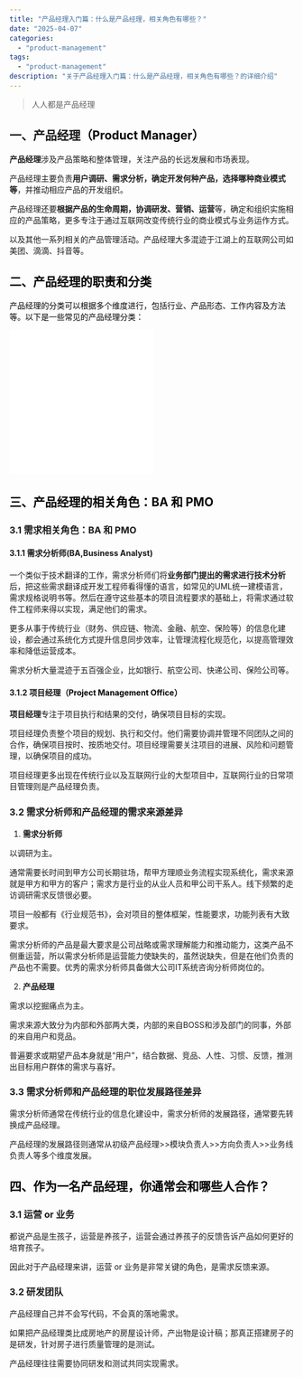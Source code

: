 ```yaml
---
title: "产品经理入门篇：什么是产品经理，相关角色有哪些？"
date: "2025-04-07"
categories: 
  - "product-management"
tags:
  - "product-management"
description: "关于产品经理入门篇：什么是产品经理，相关角色有哪些？的详细介绍"
---
```


> 人人都是产品经理
>

## 一、产品经理<font style="color:rgb(6, 6, 7);">（Product Manager）</font>
**产品经理**涉及产品策略和整体管理，关注产品的长远发展和市场表现。

产品经理主要负责**用户调研、需求分析，确定开发何种产品，选择哪种商业模式等**，并推动相应产品的开发组织。

产品经理还要**根据产品的生命周期，协调研发、营销、运营**等，确定和组织实施相应的产品策略，更多专注于通过互联网改变传统行业的商业模式与业务运作方式。

以及其他一系列相关的产品管理活动。产品经理大多混迹于江湖上的互联网公司如美团、滴滴、抖音等。

<font style="color:rgb(6, 6, 7);"></font>

## <font style="color:rgb(6, 6, 7);">二、产品经理的职责和分类</font>
<font style="color:rgb(6, 6, 7);">产品经理的分类可以根据多个维度进行，包括行业、产品形态、工作内容及方法等。以下是一些常见的产品经理分类：</font>

![占位图](/assets/images/product-management/2025-04-07-产品经理入门篇：什么是产品经理，相关角色有哪些？/placeholder.png)



## <font style="color:rgb(6, 6, 7);">三、产品经理的相关角色：BA 和 PMO</font>
### 3.1 需求相关角色：BA 和 PMO
#### 3.1.1 需求分析师(BA,Business Analyst)
一个类似于技术翻译的工作，需求分析师们将**业务部门提出的需求进行技术分析**后，把这些需求翻译成开发工程师看得懂的语言，如常见的UML统一建模语言，需求规格说明书等。然后在遵守这些基本的项目流程要求的基础上，将需求通过软件工程师来得以实现，满足他们的需求。

更多从事于传统行业（财务、供应链、物流、金融、航空、保险等）的信息化建设，都会通过系统化方式提升信息同步效率，让管理流程化规范化，以提高管理效率和降低运营成本。

需求分析大量混迹于五百强企业，比如银行、航空公司、快递公司、保险公司等。

#### 3.1.2 项目经理（<font style="color:rgb(6, 6, 7);">Project Management Office）</font>
**项目经理**专注于项目执行和结果的交付，确保项目目标的实现。

项目经理负责整个项目的规划、执行和交付。他们需要协调并管理不同团队之间的合作，确保项目按时、按质地交付。项目经理需要关注项目的进展、风险和问题管理，以确保项目的成功。

项目经理更多出现在传统行业以及互联网行业的大型项目中，互联网行业的日常项目管理则是产品经理负责。

### 3.2 需求分析师和产品经理的需求来源差异
1. **需求分析师**

以调研为主。

通常需要长时间到甲方公司长期驻场，帮甲方理顺业务流程实现系统化，需求来源就是甲方和甲方的客户；需求方是行业的从业人员和甲公司干系人。线下频繁的走访调研需求反馈很必要。

项目一般都有《行业规范书》，会对项目的整体框架，性能要求，功能列表有大致要求。

需求分析师的产品是最大要求是公司战略或需求理解能力和推动能力，这类产品不侧重运营，所以需求分析师是运营能力使缺失的，虽然说缺失，但是在他们负责的产品也不需要。优秀的需求分析师具备做大公司IT系统咨询分析师岗位的。



2. **产品经理**

需求以挖掘痛点为主。

需求来源大致分为内部和外部两大类，内部的来自BOSS和涉及部门的同事，外部的来自用户和竞品。

普遍要求或期望产品本身就是“用户”，结合数据、竞品、人性、习惯、反馈，推测出目标用户群体的需求与喜好。

### 3.3  需求分析师和产品经理的职位发展路径差异
需求分析师通常在传统行业的信息化建设中，需求分析师的发展路径，通常要先转换成产品经理。

产品经理的发展路径则通常从初级产品经理>>模块负责人>>方向负责人>>业务线负责人等多个维度发展。



## <font style="color:rgb(6, 6, 7);">四、作为一名产品经理，你通常会和哪些人合作？</font>
### 3.1 运营 or  业务
都说产品是生孩子，运营是养孩子，运营会通过养孩子的反馈告诉产品如何更好的培育孩子。

因此对于产品经理来讲，运营 or 业务是非常关键的角色，是需求反馈来源。



### 3.2 研发团队
产品经理自己并不会写代码，不会真的落地需求。

如果把产品经理类比成房地产的房屋设计师，产出物是设计稿；那真正搭建房子的是研发，针对房子进行质量管理的是测试。

产品经理往往需要协同研发和测试共同实现需求。




